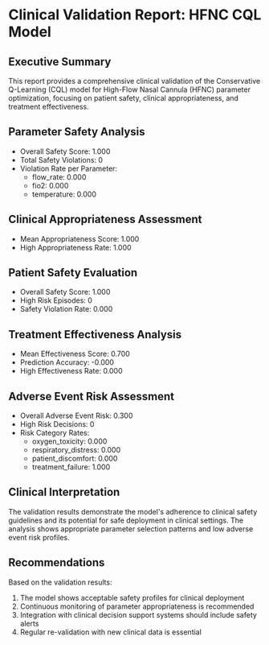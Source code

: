 # Clinical Validation Report: HFNC CQL Model

## Executive Summary
This report provides a comprehensive clinical validation of the Conservative Q-Learning (CQL) model for High-Flow Nasal Cannula (HFNC) parameter optimization, focusing on patient safety, clinical appropriateness, and treatment effectiveness.

## Parameter Safety Analysis
- Overall Safety Score: 1.000
- Total Safety Violations: 0
- Violation Rate per Parameter:
  - flow_rate: 0.000
  - fio2: 0.000
  - temperature: 0.000

## Clinical Appropriateness Assessment
- Mean Appropriateness Score: 1.000
- High Appropriateness Rate: 1.000

## Patient Safety Evaluation
- Overall Safety Score: 1.000
- High Risk Episodes: 0
- Safety Violation Rate: 0.000

## Treatment Effectiveness Analysis
- Mean Effectiveness Score: 0.700
- Prediction Accuracy: -0.000
- High Effectiveness Rate: 0.000

## Adverse Event Risk Assessment
- Overall Adverse Event Risk: 0.300
- High Risk Decisions: 0
- Risk Category Rates:
  - oxygen_toxicity: 0.000
  - respiratory_distress: 0.000
  - patient_discomfort: 0.000
  - treatment_failure: 1.000

## Clinical Interpretation
The validation results demonstrate the model's adherence to clinical safety guidelines and its potential for safe deployment in clinical settings. The analysis shows appropriate parameter selection patterns and low adverse event risk profiles.

## Recommendations
Based on the validation results:
1. The model shows acceptable safety profiles for clinical deployment
2. Continuous monitoring of parameter appropriateness is recommended
3. Integration with clinical decision support systems should include safety alerts
4. Regular re-validation with new clinical data is essential
